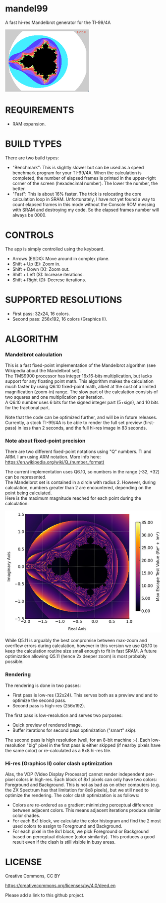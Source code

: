 # mandel99
A fast hi-res Mandelbrot generator for the TI-99/4A

![screenshots](media/screenshot-20251022.png)


# REQUIREMENTS

- RAM expansion.

# BUILD TYPES

There are two build types:
- "Benchmark": This is slightly slower but can be used as a speed benchmark program for your TI-99/4A. When the calculation is completed, the number of elapsed frames is printed in the upper-right corner of the screen (hexadecimal number). The lower the number, the better.
- "Fast": This is about 16% faster. The trick is relocating the core calculation loop in SRAM. Unfortunately, I have not yet found a way to count elapsed frames in this mode without the Console ROM messing with SRAM and destroying my code. So the elapsed frames number will always be 0000.


# CONTROLS

The app is simply controlled using the keyboard.
- Arrows (ESDX): Move around in complex plane.
- Shift + Up (E): Zoom in.
- Shift + Down (X): Zoom out.
- Shift + Left (S): Increase iterations.
- Shift + Right (D): Decrese iterations.

# SUPPORTED RESOLUTIONS
- First pass: 32x24, 16 colors.
- Second pass: 256x192, 16 colors (Graphics II).

# ALGORITHM

### Mandelbrot calculation
This is a fast fixed-point implementation of the Mandelbrot algorithm (see Wikipedia about the Mandelbrot set).  
The TMS9900 processor has integer 16x16-bits multiplication, but lacks support for any floating point math.
This algorithm makes the calculation much faster by using Q6.10 fixed-point math, albeit at the cost of a limited magnification (zoom-in) range. 
The slow part of the calculation consists of two squares and one multiplication per iteration.  
A Q6.10 number uses 6 bits for the signed integer part (5+sign), and 10 bits for the fractional part.  

Note that the code can be optimized further, and will be in future releases.  
Currently, a stock TI-99/4A is be able to render the full set preview (first-pass) in less than 2 seconds, and the full hi-res image in 83 seconds.

### Note about fixed-point precision

There are two different fixed-point notations using "Q" numbers. TI and ARM. I am using ARM notation. More info here:  
https://en.wikipedia.org/wiki/Q_(number_format)  

The current implementation uses Q6.10, so numbers in the range [-32, +32) can be represented.  
The Mandelbrot set is contained in a circle with radius 2. However, during calculation, numbers greater than 2 are encountered, depending on the point being calculated.  
Here is the maximum magnitude reached for each point during the calculation:  

![screenshots](media/max_values.jpg)

While Q5.11 is arguably the best compromise between max-zoom and overflow errors during calculation, however in this version we use Q6.10 to keep the calculation routine size small enough to fit in fast SRAM. A future optimization allowing Q5.11 (hence 2x deeper zoom) is most probably possible.

### Rendering

The rendering is done in two passes:
- First pass is low-res (32x24). This serves both as a preview and and to optimize the second pass.
- Second pass is high-res (256x192).

The first pass is low-resolution and serves two purposes:
- Quick preview of rendered image.
- Buffer iterations for second pass optimization ("smart" skip).

The second pass is high resolution (well, for an 8-bit machine ;-).
Each low-resolution "big" pixel in the first pass is either skipped (if nearby pixels have the same color) or re-calculated as a 8x8 hi-res tile.

### Hi-res (Graphics II) color clash optimization

Alas, the VDP (Video Display Processor) cannot render independent per-pixel colors in high-res.
Each block of 8x1 pixels can only have two colors: Foreground and Background.
This is not as bad as on other computers (e.g. the ZX Spectrum has that limitation for 8x8 pixels), but we still need to optimize the rendering.
The color clash optimization is as follows:
- Colors are re-ordered as a gradient minimizing perceptual difference between adjacent colors. This means adjacent iterations produce similar color shades.
- For each 8x1 block, we calculate the color histogram and find the 2 most used colors to assign to Foreground and Background.
- For each pixel in the 8x1 block, we pick Foreground or Background based on perceptual distance (color similarity).
This produces a good result even if the clash is still visible in busy areas.

# LICENSE

Creative Commons, CC BY

https://creativecommons.org/licenses/by/4.0/deed.en

Please add a link to this github project.
